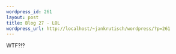 ```yaml
--- 
wordpress_id: 261
layout: post
title: Blog 27 - LOL
wordpress_url: http://localhost/~jankrutisch/wordpress/?p=261
---
```

WTF?!?
